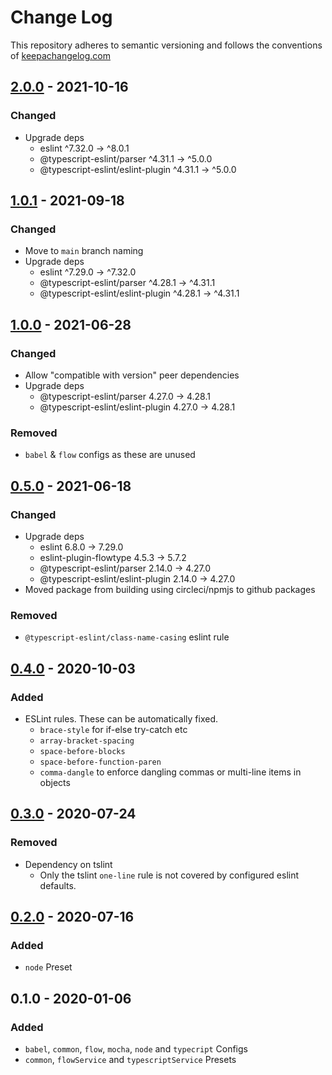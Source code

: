 # Change Log

This repository adheres to semantic versioning and follows the conventions of [keepachangelog.com](http://keepachangelog.com)

## [2.0.0] - 2021-10-16

### Changed

- Upgrade deps
  - eslint ^7.32.0 → ^8.0.1
  - @typescript-eslint/parser ^4.31.1 → ^5.0.0
  - @typescript-eslint/eslint-plugin ^4.31.1 → ^5.0.0

## [1.0.1] - 2021-09-18

### Changed

- Move to `main` branch naming
- Upgrade deps
  - eslint ^7.29.0 → ^7.32.0
  - @typescript-eslint/parser ^4.28.1 → ^4.31.1
  - @typescript-eslint/eslint-plugin ^4.28.1 → ^4.31.1

## [1.0.0] - 2021-06-28

### Changed

- Allow "compatible with version" peer dependencies
- Upgrade deps
  - @typescript-eslint/parser 4.27.0 → 4.28.1
  - @typescript-eslint/eslint-plugin 4.27.0 → 4.28.1

### Removed

- `babel` & `flow` configs as these are unused

## [0.5.0] - 2021-06-18

### Changed

- Upgrade deps
  - eslint 6.8.0 → 7.29.0
  - eslint-plugin-flowtype 4.5.3 → 5.7.2
  - @typescript-eslint/parser 2.14.0 → 4.27.0
  - @typescript-eslint/eslint-plugin 2.14.0 → 4.27.0
- Moved package from building using circleci/npmjs to github packages

### Removed

- `@typescript-eslint/class-name-casing` eslint rule

## [0.4.0] - 2020-10-03

### Added

- ESLint rules. These can be automatically fixed.
  - `brace-style` for if-else try-catch etc
  - `array-bracket-spacing`
  - `space-before-blocks`
  - `space-before-function-paren`
  - `comma-dangle` to enforce dangling commas or multi-line items in objects

## [0.3.0] - 2020-07-24

### Removed

- Dependency on tslint
  - Only the tslint `one-line` rule is not covered by configured eslint defaults.

## [0.2.0] - 2020-07-16

### Added

- `node` Preset

## 0.1.0 - 2020-01-06

### Added

- `babel`, `common`, `flow`, `mocha`, `node` and `typecript` Configs
- `common`, `flowService` and `typescriptService` Presets

[unreleased]: https://github.com/danieljimeneznz/eslint-config-spoke/compare/v2.0.0...HEAD
[2.0.0]: https://github.com/danieljimeneznz/eslint-config-spoke/compare/v1.0.1...v2.0.0
[1.0.1]: https://github.com/danieljimeneznz/eslint-config-spoke/compare/v1.0.0...v1.0.1
[1.0.0]: https://github.com/danieljimeneznz/eslint-config-spoke/compare/v0.5.0...v1.0.0
[0.5.0]: https://github.com/danieljimeneznz/eslint-config-spoke/compare/v0.4.0...v0.5.0
[0.4.0]: https://github.com/danieljimeneznz/eslint-config-spoke/compare/v0.3.0...v0.4.0
[0.3.0]: https://github.com/danieljimeneznz/eslint-config-spoke/compare/v0.2.0...v0.3.0
[0.2.0]: https://github.com/danieljimeneznz/eslint-config-spoke/compare/v0.1.0...v0.2.0
